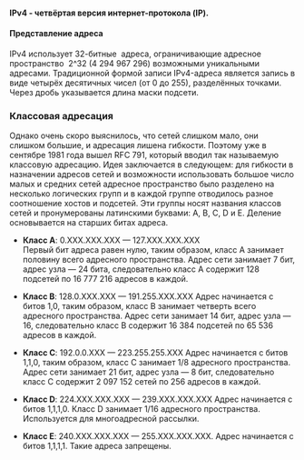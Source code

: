 #### **IPv4** - четвёртая версия интернет-протокола (IP).
#### Представление адреса 
IPv4 использует 32-битные  адреса, ограничивающие адресное пространство  2^32 (4 294 967 296) возможными уникальными адресами. Традиционной формой записи IPv4-адреса является запись в виде четырёх десятичных чисел (от 0 до 255), разделённых точками. Через дробь указывается длина маски подсети.

### Классовая адресация

Однако очень скоро выяснилось, что сетей слишком мало, они слишком большие, и адресация лишена гибкости. Поэтому уже в сентябре 1981 года вышел RFC 791, который вводил так называемую классовую адресацию. Идея заключается в следующем: для гибкости в назначении адресов сетей и возможности использовать большое число малых и средних сетей адресное пространство было разделено на несколько логических групп и в каждой группе отводилось разное соотношение хостов и подсетей. Эти группы носят названия классов сетей и пронумерованы латинскими буквами: A, B, C, D и E. Деление основывается на старших битах адреса.

- **Класс А**: 0.XXX.XXX.XXX — 127.XXX.XXX.XXX  
Первый бит адреса равен нулю, таким образом, класс А занимает половину всего адресного пространства. Адрес сети занимает 7 бит, адрес узла — 24 бита, следовательно класс A содержит 128 подсетей по 16 777 216 адресов в каждой.

- **Класс B**: 128.0.XXX.XXX — 191.255.XXX.XXX
Адрес начинается с битов 1,0, таким образом, класс B занимает четверть всего адресного пространства. Адрес сети занимает 14 бит, адрес узла — 16, следовательно класс B содержит 16 384 подсетей по 65 536 адресов в каждой.

- **Класс C**: 192.0.0.XXX — 223.255.255.XXX
Адрес начинается с битов 1,1,0, таким образом, класс C занимает 1/8 адресного пространства. Адрес сети занимает 21 бит, адрес узла — 8 бит, следовательно класс C содержит 2 097 152 сетей по 256 адресов в каждой.

- **Класс D**: 224.XXX.XXX.XXX — 239.XXX.XXX.XXX
Адрес начинается с битов 1,1,1,0. Класс D занимает 1/16 адресного пространства. Используется для многоадресной рассылки.

- **Класс Е**: 240.XXX.XXX.XXX — 255.XXX.XXX.XXX.
Адрес начинается с битов 1,1,1,1. Такие адреса запрещены.
